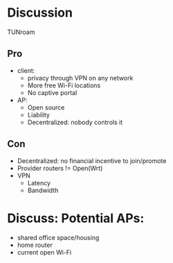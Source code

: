 # Discussion

<!--
## Performance (speed)

- L2 Bridge, no NAT on SoC
- Existing router as 802.1x client
-->

TUNroam

## Pro

- client:
  - privacy through VPN on any network
  - More free Wi-Fi locations
  - No captive portal
- AP:
  - Open source
  - Liability
  - Decentralized: nobody controls it


## Con

- Decentralized: no financial incentive to join/promote
- Provider routers != Open(Wrt)
- VPN
  - Latency
  - Bandwidth

# Discuss: Potential APs:

- shared office space/housing
- home router
- current open Wi-Fi

